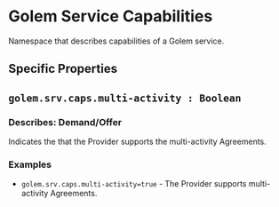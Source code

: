 # Golem Service Capabilities
Namespace that describes capabilities of a Golem service.

## Specific Properties

## `golem.srv.caps.multi-activity : Boolean`

### Describes: Demand/Offer

Indicates the that the Provider supports the multi-activity Agreements.

### **Examples**
* `golem.srv.caps.multi-activity=true` - The Provider supports multi-activity Agreements.

